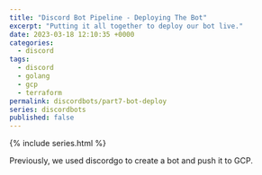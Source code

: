 ```yaml
---
title: "Discord Bot Pipeline - Deploying The Bot"
excerpt: "Putting it all together to deploy our bot live."
date: 2023-03-18 12:10:35 +0000
categories:
  - discord
tags:
  - discord
  - golang
  - gcp
  - terraform
permalink: discordbots/part7-bot-deploy
series: discordbots
published: false
---
```


{% include series.html %}

Previously, we used discordgo to create a bot and push it to GCP.
